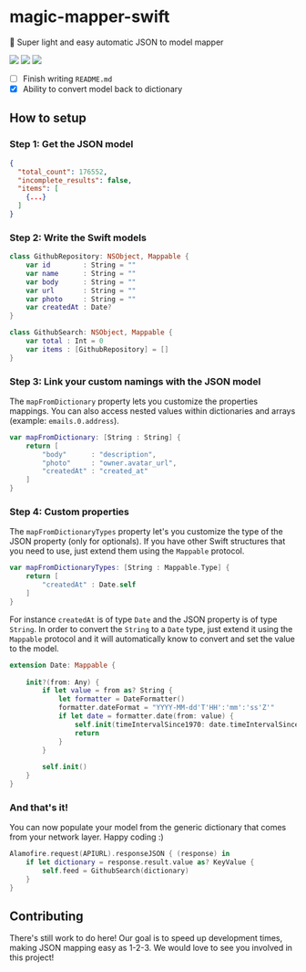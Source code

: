 # magic-mapper-swift
🌟 Super light and easy automatic JSON to model mapper

![](https://img.shields.io/cocoapods/p/MagicMapper.svg)
![](https://img.shields.io/cocoapods/v/MagicMapper.svg)
![](https://img.shields.io/cocoapods/l/MagicMapper.svg)

- [ ] Finish writing `README.md`
- [x] Ability to convert model back to dictionary

## How to setup

### Step 1: Get the JSON model

```json
{
  "total_count": 176552,
  "incomplete_results": false,
  "items": [
    {...}
  ]
}
```

### Step 2: Write the Swift models

```swift
class GithubRepository: NSObject, Mappable {
    var id        : String = ""
    var name      : String = ""
    var body      : String = ""
    var url       : String = ""
    var photo     : String = ""
    var createdAt : Date?
}

class GithubSearch: NSObject, Mappable {
    var total : Int = 0
    var items : [GithubRepository] = []
}
```

### Step 3: Link your custom namings with the JSON model

The `mapFromDictionary` property lets you customize the properties mappings. You can also access nested values within dictionaries and arrays (example: `emails.0.address`).

```swift
var mapFromDictionary: [String : String] {
    return [
        "body"      : "description",
        "photo"     : "owner.avatar_url",
        "createdAt" : "created_at"
    ]
}
```

### Step 4: Custom properties

The `mapFromDictionaryTypes` property let's you customize the type of the JSON property (only for optionals). If you have other Swift structures that you need to use, just extend them using the `Mappable` protocol.

```swift
var mapFromDictionaryTypes: [String : Mappable.Type] {
    return [
        "createdAt" : Date.self
    ]
}
```

For instance `createdAt` is of type `Date` and the JSON property is of type `String`. In order to convert the `String` to a `Date` type, just extend it using the `Mappable` protocol and it will automatically know to convert and set the value to the model.

```swift
extension Date: Mappable {
    
    init?(from: Any) {
        if let value = from as? String {
            let formatter = DateFormatter()
            formatter.dateFormat = "YYYY-MM-dd'T'HH':'mm':'ss'Z'"
            if let date = formatter.date(from: value) {
                self.init(timeIntervalSince1970: date.timeIntervalSince1970)
                return
            }
        }
        
        self.init()
    }
}
```

### And that's it!

You can now populate your model from the generic dictionary that comes from your network layer. Happy coding :)

```swift
Alamofire.request(APIURL).responseJSON { (response) in
    if let dictionary = response.result.value as? KeyValue {
        self.feed = GithubSearch(dictionary)
    }
}
```

## Contributing

There's still work to do here! Our goal is to speed up development times, making JSON mapping easy as 1-2-3. We would love to see you involved in this project!
